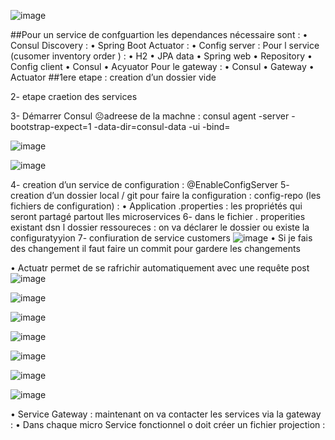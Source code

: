 ![image](https://github.com/oumaimachabbat/TP4/assets/100364598/fe4ad304-a312-4151-8609-f6defef5bc0d)

##Pour un service de confguartion les dependances nécessaire sont :
•	Consul Discovery :
•	Spring Boot Actuator :
•	Config server : 
Pour l service (cusomer inventory order ) :
•	H2
•	JPA data 
•	Spring web 
•	Repository
•	Config client 
•	Consul 
•	Acyuator 
Pour le gateway :
•	Consul
•	Gateway
•	Actuator
##1ere etape : creation d’un dossier vide 

2- etape craetion des services 


3- Démarrer Consul ☹adreese de la machne : consul agent -server -bootstrap-expect=1 -data-dir=consul-data -ui -bind=


![image](https://github.com/oumaimachabbat/TP4/assets/100364598/2b845945-4ad3-4b53-9ab1-6674dfc2d054)

![image](https://github.com/oumaimachabbat/TP4/assets/100364598/cc82e032-56f8-41d1-8bf8-9cec24c76c04)


4- creation d’un service de configuration : @EnableConfigServer 
5- creation d’un dossier local / git pour faire la configuration :
 config-repo (les fichiers de configuration) :
•	Application .properties : les propriétés qui seront partagé partout lles microservices
6- dans le fichier . properities existant dsn l dossier ressoureces : on va déclarer le dossier ou existe la configuratyyion 
7- confiuration de service customers 
![image](https://github.com/oumaimachabbat/TP4/assets/100364598/208829a6-465e-4ced-a3cb-bf11e71fb4a2)
•	Si je fais des changement il faut faire un commit pour gardere les changements 

•	Actuatr permet de se rafrichir automatiquement avec une requête post 
![image](https://github.com/oumaimachabbat/TP4/assets/100364598/0e206a63-e3c0-4135-9ff7-49a6cdb0f3ed)

![image](https://github.com/oumaimachabbat/TP4/assets/100364598/0662a8e7-64ed-4fb8-8330-75bb88f33915)

![image](https://github.com/oumaimachabbat/TP4/assets/100364598/0bf0c4c0-9ae4-4553-8d89-232f8ba1d222)

![image](https://github.com/oumaimachabbat/TP4/assets/100364598/17b109b3-48d6-455d-b2e2-bfe8bf880480)

![image](https://github.com/oumaimachabbat/TP4/assets/100364598/93f5f0d5-81d3-4f6e-9dd1-eb17d660b7e2)

![image](https://github.com/oumaimachabbat/TP4/assets/100364598/7b69390c-741a-4661-bdbc-f3706b5b9677)

![image](https://github.com/oumaimachabbat/TP4/assets/100364598/ec25fa4e-05ea-4bd6-8e03-f14ba67d8f27)

•	Service Gateway : maintenant on va contacter les services via la gateway : 
•	Dans chaque micro Service fonctionnel o doit créer un fichier projection :









